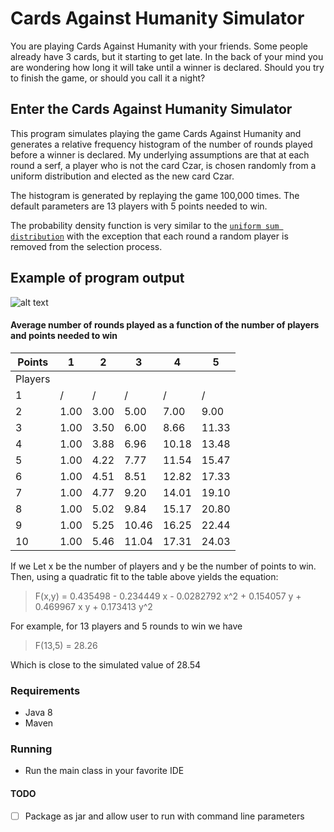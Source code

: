 # Cards Against Humanity Simulator
You are playing Cards Against Humanity with your friends. Some people already have 3 cards, but it starting to get late. In the
back of your mind you are wondering how long it will take until a winner is declared. Should you try to finish the game, or should
you call it a night?

## Enter the Cards Against Humanity Simulator

This program simulates playing the game Cards Against Humanity and generates a relative frequency histogram of the number of rounds
played before a winner is declared. My underlying assumptions are that at each round a serf, a player who is not the card Czar, is
chosen randomly from a uniform distribution and elected as the new card Czar.

The histogram is generated by replaying the game 100,000 times. The default parameters are 13 players with 5 points needed to win.

The probability density function is very similar to the [`uniform sum distribution`](https://en.wikipedia.org/wiki/Irwin-Hall_distribution) with the exception that each round a random
player is removed from the selection process.

## Example of program output
![alt text](https://github.com/carlcorder/cards.against.humanity/blob/master/src/img/cards-against-humanity-histogram.png)

#### Average number of rounds played as a function of the number of players and points needed to win

| Points  	| 1    	| 2    	| 3     	| 4     	| 5     	|
|---------	|------	|------	|-------	|-------	|-------	|
| Players 	|      	|      	|       	|       	|       	|
| 1       	| /    	| /    	| /     	| /     	| /     	|
| 2       	| 1.00 	| 3.00 	| 5.00  	| 7.00  	| 9.00  	|
| 3       	| 1.00 	| 3.50 	| 6.00  	| 8.66  	| 11.33 	|
| 4       	| 1.00 	| 3.88 	| 6.96  	| 10.18 	| 13.48 	|
| 5       	| 1.00 	| 4.22 	| 7.77  	| 11.54 	| 15.47 	|
| 6       	| 1.00 	| 4.51 	| 8.51  	| 12.82 	| 17.33 	|
| 7       	| 1.00 	| 4.77 	| 9.20  	| 14.01 	| 19.10 	|
| 8       	| 1.00 	| 5.02 	| 9.84  	| 15.17 	| 20.80 	|
| 9       	| 1.00 	| 5.25 	| 10.46 	| 16.25 	| 22.44 	|
| 10      	| 1.00 	| 5.46 	| 11.04 	| 17.31 	| 24.03 	|


If we Let x be the number of players and y be the number of points to win. Then, using a quadratic fit to the table above yields the
equation:

> F(x,y) = 0.435498 - 0.234449 x - 0.0282792 x^2 + 0.154057 y + 0.469967 x y + 0.173413 y^2

For example, for 13 players and 5 rounds to win we have

> F(13,5) = 28.26

Which is close to the simulated value of 28.54

### Requirements
* Java 8
* Maven

### Running
* Run the main class in your favorite IDE

#### TODO
- [ ] Package as jar and allow user to run with command line parameters
